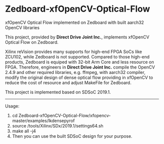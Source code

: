 # Zedboard-xfOpenCV-Optical-Flow
xfOpenCV Optical Flow implemented on Zedboard with built aarch32 OpenCV libraries

This project, provided by **Direct Drive Joint Inc.**, implements xfOpenCV Optical Flow on Zedboard. 

Xilinx reVision provides many supports for high-end FPGA SoCs like ZCU102, while Zedboard is not supported.
Compared to those high-end products, Zedboard is equiped with 32-bit Arm Core and less resource on FPGA.
Therefore, engineers in **Direct Drive Joint Inc.** compile the OpenCV 2.4.9 and other required libraries, e.g. ffmpeg, with aarch32 compiler, modify the original design of dense optical flow providing in xfOpenCV to reduce the cost of resource and adjust MakeFile for Zedboard.

This project is implemented based on SDSoC 2019.1.

***

Usage:

1. cd Zedboard-xfOpenCV-Optical-Flow/xfopencv-master/examples/lkdensepyrof
2. source /tools/Xilinx/SDx/2019.1/settings64.sh
3. make all -j4
4. Then you can use the built SDSoC design for your purpose.
